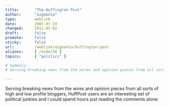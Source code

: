 ```yaml
---
title:       "The Huffington Post"
author:      "aigeanta"
type:        weblink
date:        2007-07-19
changed:     2011-02-02
draft:       false
promote:     false
sticky:      false
url:         /weblink/aigeanta/huffington-post
aliases:     [ /node/56 ]
topics:      [ "politics" ]

# Summary:
# Serving breaking news from the wires and opinion pieces from all sorts of high and low profile bloggers, HuffPost users are an interesting set of political junkies and I could spend hours just reading the comments alone.

---
```

Serving breaking news from the wires and opinion pieces from all sorts of high and low profile bloggers, HuffPost users are an interesting set of political junkies and I could spend hours just reading the comments alone.


